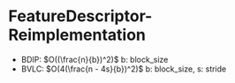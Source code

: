 # FeatureDescriptor-Reimplementation

- BDIP: $O((\frac{n}{b})^2)$ b: block_size
- BVLC: $O(4(\frac{n - 4s}{b})^2)$ b: block_size, s: stride
